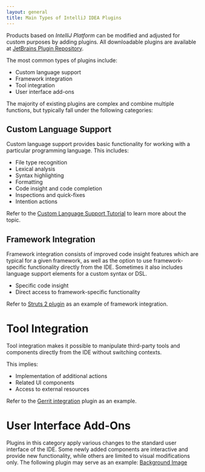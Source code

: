 ```yaml
---
layout: general
title: Main Types of IntelliJ IDEA Plugins
---
```


Products based on *IntelliJ Platform* can be modified and adjusted for custom purposes by adding plugins.
All downloadable plugins are available at 
[JetBrains Plugin Repository](https://plugins.jetbrains.com/).

The most common types of plugins include:

* Custom language support
* Framework integration
* Tool integration
* User interface add-ons

The majority of existing plugins are complex and combine multiple functions, but typically fall under the following categories:

## Custom Language Support

Custom language support provides basic functionality for working with a particular programming language. This includes:

* File type recognition
* Lexical analysis
* Syntax highlighting
* Formatting
* Code insight and code completion
* Inspections and quick-fixes
* Intention actions

Refer to the 
[Custom Language Support Tutorial](/tutorials/custom_language_support_tutorial.html)
to learn more about the topic.

## Framework Integration
Framework integration consists of improved code insight features which are typical for a given framework, as well as the option to use framework-specific functionality directly from the IDE. Sometimes it also includes language support elements for a custom syntax or DSL.

* Specific code insight
* Direct access to framework-specific functionality

Refer to 
[Struts 2 plugin](https://plugins.jetbrains.com/plugin/1698) 
as an example of framework integration.

# Tool Integration
Tool integration makes it possible to manipulate third-party tools and components directly from the IDE without switching contexts.
 
This implies:

* Implementation of additional actions 
* Related UI components
* Access to external resources

Refer to the 
[Gerrit integration](https://plugins.jetbrains.com/plugin/7272?pr=idea) 
plugin as an example.

# User Interface Add-Ons

Plugins in this category apply various changes to the standard user interface of the IDE. 
Some newly added components are interactive and provide new functionality, while others are limited to visual modifications only.
The following plugin may serve as an example: [Background Image](https://plugins.jetbrains.com/plugin/72) 
